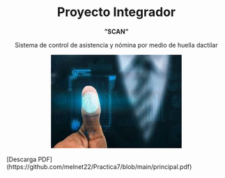  <h1 align="center">Proyecto Integrador</h1> 
 <p align="center"><strong> ”SCAN”</strong></p>
 <p align="center">Sistema de control de asistencia y nómina por medio de huella
 dactilar</p>

 <p align="center">
  <img src="huella.jpg" alt="" width="300">
</p>
[Descarga PDF](https://github.com/melnet22/Practica7/blob/main/principal.pdf)
 


